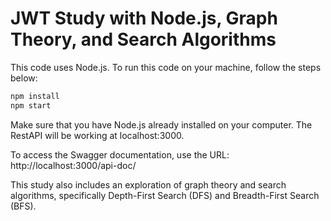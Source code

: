 # JWT Study with Node.js, Graph Theory, and Search Algorithms

This code uses Node.js. To run this code on your machine, follow the steps below:

```bash
npm install
npm start
```

Make sure that you have Node.js already installed on your computer. The RestAPI will be working at localhost:3000.

To access the Swagger documentation, use the URL: http://localhost:3000/api-doc/

This study also includes an exploration of graph theory and search algorithms, specifically Depth-First Search (DFS) and Breadth-First Search (BFS).
